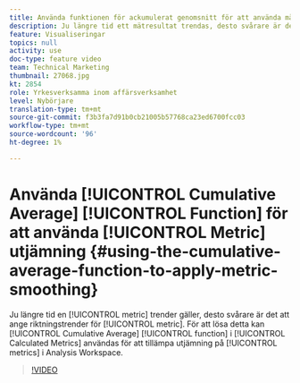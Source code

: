 ```yaml
---
title: Använda funktionen för ackumulerat genomsnitt för att använda måttutjämning
description: Ju längre tid ett mätresultat trendas, desto svårare är det att skilja riktningstrender åt för mätvärdet. För att lösa detta kan funktionen Cumulative Average i Calculated Metrics användas för att utjämna mätvärden i Analysis Workspace.
feature: Visualiseringar
topics: null
activity: use
doc-type: feature video
team: Technical Marketing
thumbnail: 27068.jpg
kt: 2854
role: Yrkesverksamma inom affärsverksamhet
level: Nybörjare
translation-type: tm+mt
source-git-commit: f3b3fa7d91b0cb21005b57768ca23ed6700fcc03
workflow-type: tm+mt
source-wordcount: '96'
ht-degree: 1%

---
```



# Använda [!UICONTROL Cumulative Average] [!UICONTROL Function] för att använda [!UICONTROL Metric] utjämning {#using-the-cumulative-average-function-to-apply-metric-smoothing}

Ju längre tid en [!UICONTROL metric] trender gäller, desto svårare är det att ange riktningstrender för [!UICONTROL metric]. För att lösa detta kan [!UICONTROL Cumulative Average] [!UICONTROL function] i [!UICONTROL Calculated Metrics] användas för att tillämpa utjämning på [!UICONTROL metrics] i Analysis Workspace.

>[!VIDEO](https://video.tv.adobe.com/v/27068/?quality=9)
